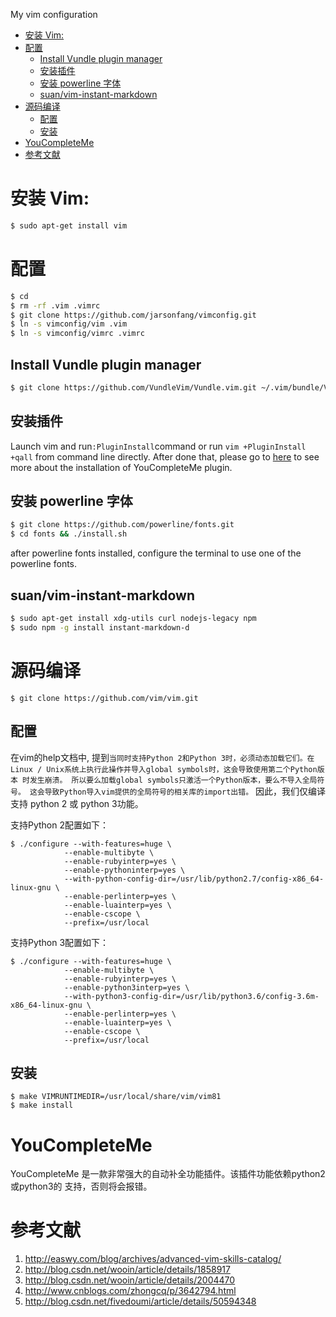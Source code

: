 My vim configuration

<!-- vim-markdown-toc GFM -->

* [安装 Vim:](#安装-vim)
* [配置](#配置)
    * [Install Vundle plugin manager](#install-vundle-plugin-manager)
    * [安装插件](#安装插件)
    * [安装 powerline 字体](#安装-powerline-字体)
    * [suan/vim-instant-markdown](#suanvim-instant-markdown)
* [源码编译](#源码编译)
    * [配置](#配置-1)
    * [安装](#安装)
* [YouCompleteMe](#youcompleteme)
* [参考文献](#参考文献)

<!-- vim-markdown-toc -->

# 安装 Vim:
```bash
$ sudo apt-get install vim
```
# 配置
```bash
$ cd
$ rm -rf .vim .vimrc
$ git clone https://github.com/jarsonfang/vimconfig.git
$ ln -s vimconfig/vim .vim
$ ln -s vimconfig/vimrc .vimrc
```
## Install Vundle plugin manager
```bash
$ git clone https://github.com/VundleVim/Vundle.vim.git ~/.vim/bundle/Vundle.vim
```
## 安装插件

Launch vim and run`:PluginInstall`command or run `vim +PluginInstall +qall` from
command line directly. After done that, please go to [here](https://github.com/Valloric/YouCompleteMe) to see more about the
installation of YouCompleteMe plugin.

## 安装 powerline 字体
```bash
$ git clone https://github.com/powerline/fonts.git
$ cd fonts && ./install.sh
```
after powerline fonts installed, configure the terminal to use one of the
powerline fonts.

## suan/vim-instant-markdown
```bash
$ sudo apt-get install xdg-utils curl nodejs-legacy npm
$ sudo npm -g install instant-markdown-d
```
# 源码编译
```
$ git clone https://github.com/vim/vim.git
```
## 配置

在vim的help文档中, 提到`当同时支持Python 2和Python 3时，必须动态加载它们。在
Linux / Unix系统上执行此操作并导入global symbols时，这会导致使用第二个Python版本
时发生崩溃。 所以要么加载global symbols只激活一个Python版本，要么不导入全局符号。
这会导致Python导入vim提供的全局符号的相关库的import出错。` 因此，我们仅编译支持
python 2 或 python 3功能。

支持Python 2配置如下：
```
$ ./configure --with-features=huge \
            --enable-multibyte \
            --enable-rubyinterp=yes \
            --enable-pythoninterp=yes \
            --with-python-config-dir=/usr/lib/python2.7/config-x86_64-linux-gnu \
            --enable-perlinterp=yes \
            --enable-luainterp=yes \
            --enable-cscope \
            --prefix=/usr/local
```
支持Python 3配置如下：
```
$ ./configure --with-features=huge \
            --enable-multibyte \
            --enable-rubyinterp=yes \
            --enable-python3interp=yes \
            --with-python3-config-dir=/usr/lib/python3.6/config-3.6m-x86_64-linux-gnu \
            --enable-perlinterp=yes \
            --enable-luainterp=yes \
            --enable-cscope \
            --prefix=/usr/local
```
## 安装
```
$ make VIMRUNTIMEDIR=/usr/local/share/vim/vim81
$ make install
```
# YouCompleteMe

YouCompleteMe 是一款非常强大的自动补全功能插件。该插件功能依赖python2或python3的
支持，否则将会报错。

# 参考文献

1. http://easwy.com/blog/archives/advanced-vim-skills-catalog/
2. http://blog.csdn.net/wooin/article/details/1858917
3. http://blog.csdn.net/wooin/article/details/2004470
4. http://www.cnblogs.com/zhongcq/p/3642794.html
5. http://blog.csdn.net/fivedoumi/article/details/50594348
